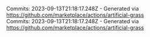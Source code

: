 Commits: 2023-09-13T21:18:17.248Z - Generated via https://github.com/marketplace/actions/artificial-grass
<br>
Commits: 2023-09-13T21:18:17.248Z - Generated via https://github.com/marketplace/actions/artificial-grass
<br>
